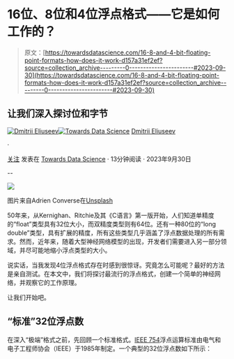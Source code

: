 # 16位、8位和4位浮点格式——它是如何工作的？

> 原文：[https://towardsdatascience.com/16-8-and-4-bit-floating-point-formats-how-does-it-work-d157a31ef2ef?source=collection_archive---------0-----------------------#2023-09-30](https://towardsdatascience.com/16-8-and-4-bit-floating-point-formats-how-does-it-work-d157a31ef2ef?source=collection_archive---------0-----------------------#2023-09-30)

## 让我们深入探讨位和字节

[](https://dmitryelj.medium.com/?source=post_page-----d157a31ef2ef--------------------------------)[![Dmitrii Eliuseev](../Images/7c48f0c016930ead59ddb785eaf3e0e6.png)](https://dmitryelj.medium.com/?source=post_page-----d157a31ef2ef--------------------------------)[](https://towardsdatascience.com/?source=post_page-----d157a31ef2ef--------------------------------)[![Towards Data Science](../Images/a6ff2676ffcc0c7aad8aaf1d79379785.png)](https://towardsdatascience.com/?source=post_page-----d157a31ef2ef--------------------------------) [Dmitrii Eliuseev](https://dmitryelj.medium.com/?source=post_page-----d157a31ef2ef--------------------------------)

·

[关注](https://medium.com/m/signin?actionUrl=https%3A%2F%2Fmedium.com%2F_%2Fsubscribe%2Fuser%2F65c1f6ba75db&operation=register&redirect=https%3A%2F%2Ftowardsdatascience.com%2F16-8-and-4-bit-floating-point-formats-how-does-it-work-d157a31ef2ef&user=Dmitrii+Eliuseev&userId=65c1f6ba75db&source=post_page-65c1f6ba75db----d157a31ef2ef---------------------post_header-----------) 发表在 [Towards Data Science](https://towardsdatascience.com/?source=post_page-----d157a31ef2ef--------------------------------) · 13分钟阅读 · 2023年9月30日[](https://medium.com/m/signin?actionUrl=https%3A%2F%2Fmedium.com%2F_%2Fvote%2Ftowards-data-science%2Fd157a31ef2ef&operation=register&redirect=https%3A%2F%2Ftowardsdatascience.com%2F16-8-and-4-bit-floating-point-formats-how-does-it-work-d157a31ef2ef&user=Dmitrii+Eliuseev&userId=65c1f6ba75db&source=-----d157a31ef2ef---------------------clap_footer-----------)

--

[](https://medium.com/m/signin?actionUrl=https%3A%2F%2Fmedium.com%2F_%2Fbookmark%2Fp%2Fd157a31ef2ef&operation=register&redirect=https%3A%2F%2Ftowardsdatascience.com%2F16-8-and-4-bit-floating-point-formats-how-does-it-work-d157a31ef2ef&source=-----d157a31ef2ef---------------------bookmark_footer-----------)![](../Images/476c842d2b1c3c19c59cc3d6b6898aa1.png)

图片来自Adrien Converse在[Unsplash](https://unsplash.com/@adrienconverse)

50年来，从Kernighan、Ritchie及其《C语言》第一版开始，人们知道单精度的“float”类型具有32位大小，而双精度类型则有64位。还有一种80位的“long double”类型，具有扩展的精度，所有这些类型几乎涵盖了浮点数据处理的所有需求。然而，近年来，随着大型神经网络模型的出现，开发者们需要进入另一部分领域，并尽可能地缩小浮点类型的大小。

说实话，当我发现4位浮点格式存在时感到很惊讶。究竟怎么可能呢？最好的方法是亲自测试。在本文中，我们将探讨最流行的浮点格式，创建一个简单的神经网络，并观察它的工作原理。

让我们开始吧。

## “标准”32位浮点数

在深入“极端”格式之前，先回顾一个标准格式。[IEEE 754](https://en.wikipedia.org/wiki/IEEE_754)浮点运算标准由电气和电子工程师协会（IEEE）于1985年制定。一个典型的32位浮点数如下所示：
